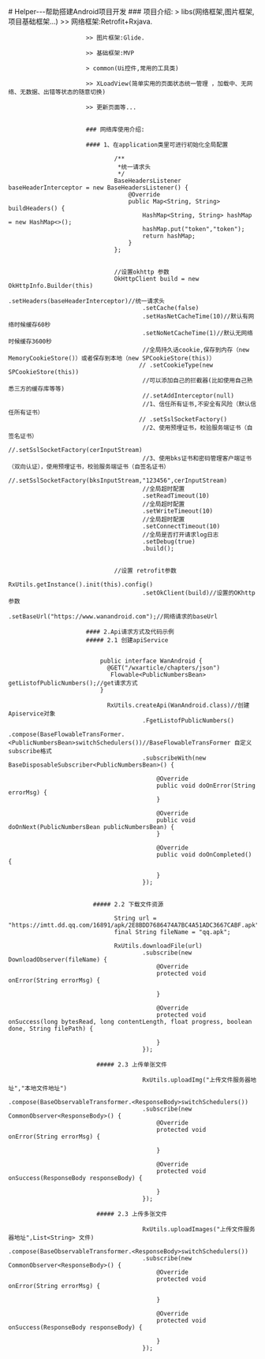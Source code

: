                           # Helper---帮助搭建Android项目开发
                          ### 项目介绍:
                          > libs(网络框架,图片框架,项目基础框架...)
                          >> 网络框架:Retrofit+Rxjava.

                          >> 图片框架:Glide.

                          >> 基础框架:MVP

                          > common(Ui控件,常用的工具类)

                          >> XLoadView(简单实用的页面状态统一管理 ，加载中、无网络、无数据、出错等状态的随意切换)

                          >> 更新页面等...


                          ### 网络库使用介绍:

                          #### 1、在application类里可进行初始化全局配置

                                  /**
                                   *统一请求头
                                   */
                                  BaseHeadersListener baseHeaderInterceptor = new BaseHeadersListener() {
                                      @Override
                                      public Map<String, String> buildHeaders() {
                                          HashMap<String, String> hashMap = new HashMap<>();
                                          hashMap.put("token","token");
                                          return hashMap;
                                      }
                                  };


                                  //设置okhttp 参数
                                  OkHttpClient build = new OkHttpInfo.Builder(this)
                                          .setHeaders(baseHeaderInterceptor)//统一请求头
                                          .setCache(false)
                                          .setHasNetCacheTime(10)//默认有网络时候缓存60秒
                                          .setNoNetCacheTime(1)//默认无网络时候缓存3600秒
                                          //全局持久话cookie,保存到内存（new MemoryCookieStore()）或者保存到本地（new SPCookieStore(this)）
                                         // .setCookieType(new SPCookieStore(this))
                                          //可以添加自己的拦截器(比如使用自己熟悉三方的缓存库等等)
                                          //.setAddInterceptor(null)
                                          //1、信任所有证书,不安全有风险（默认信任所有证书）
                                         // .setSslSocketFactory()
                                          //2、使用预埋证书，校验服务端证书（自签名证书）
                                          //.setSslSocketFactory(cerInputStream)
                                          //3、使用bks证书和密码管理客户端证书（双向认证），使用预埋证书，校验服务端证书（自签名证书）
                                          //.setSslSocketFactory(bksInputStream,"123456",cerInputStream)
                                          //全局超时配置
                                          .setReadTimeout(10)
                                          //全局超时配置
                                          .setWriteTimeout(10)
                                          //全局超时配置
                                          .setConnectTimeout(10)
                                          //全局是否打开请求log日志
                                          .setDebug(true)
                                          .build();


                                  //设置 retrofit参数
                                  RxUtils.getInstance().init(this).config()
                                          .setOkClient(build)//设置的OKhttp参数
                                          .setBaseUrl("https://www.wanandroid.com");//网络请求的baseUrl

                          #### 2.Api请求方式及代码示例
                          ##### 2.1 创建apiService


                              public interface WanAndroid {
                                @GET("/wxarticle/chapters/json")
                                 Flowable<PublicNumbersBean> getListofPublicNumbers();//get请求方式
                              }

                                RxUtils.createApi(WanAndroid.class)//创建Apiservice对象
                                          .FgetListofPublicNumbers()
                                          .compose(BaseFlowableTransFormer.<PublicNumbersBean>switchSchedulers())//BaseFlowableTransFormer 自定义subscribe格式
                                          .subscribeWith(new BaseDisposableSubscriber<PublicNumbersBean>() {

                                              @Override
                                              public void doOnError(String errorMsg) {
                                              }

                                              @Override
                                              public void doOnNext(PublicNumbersBean publicNumbersBean) {
                                              }

                                              @Override
                                              public void doOnCompleted() {

                                              }
                                          });


                            ##### 2.2 下载文件资源

                                  String url = "https://imtt.dd.qq.com/16891/apk/2E8BDD7686474A7BC4A51ADC3667CABF.apk";
                                  final String fileName = "qq.apk";

                                  RxUtils.downloadFile(url)
                                          .subscribe(new DownloadObserver(fileName) {
                                              @Override
                                              protected void onError(String errorMsg) {

                                              }

                                              @Override
                                              protected void onSuccess(long bytesRead, long contentLength, float progress, boolean done, String filePath) {

                                              }
                                          });

                             ##### 2.3 上传单张文件

                                          RxUtils.uploadImg("上传文件服务器地址","本地文件地址")
                                          .compose(BaseObservableTransformer.<ResponseBody>switchSchedulers())
                                          .subscribe(new CommonObserver<ResponseBody>() {
                                              @Override
                                              protected void onError(String errorMsg) {

                                              }

                                              @Override
                                              protected void onSuccess(ResponseBody responseBody) {

                                              }
                                          });

                             ##### 2.3 上传多张文件

                                          RxUtils.uploadImages("上传文件服务器地址",List<String> 文件)
                                          .compose(BaseObservableTransformer.<ResponseBody>switchSchedulers())
                                          .subscribe(new CommonObserver<ResponseBody>() {
                                              @Override
                                              protected void onError(String errorMsg) {

                                              }

                                              @Override
                                              protected void onSuccess(ResponseBody responseBody) {

                                              }
                                          });


                                                                                                                                                                                                                                                                                                                                                                                                                                                                                                                                                                                                                                                                                  